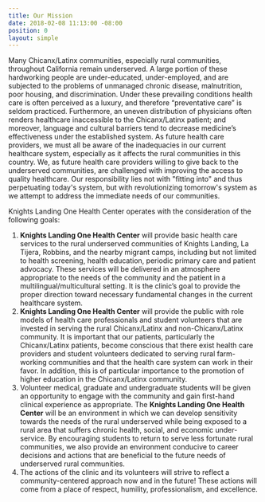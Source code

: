 ```yaml
---
title: Our Mission
date: 2018-02-08 11:13:00 -08:00
position: 0
layout: simple
---
```


Many Chicanx/Latinx communities, especially rural communities, throughout California remain underserved. A large portion of these hardworking people are under-educated, under-employed, and are subjected to the problems of unmanaged chronic disease, malnutrition, poor housing, and discrimination. Under these prevailing conditions health care is often perceived as a luxury, and therefore “preventative care” is seldom practiced. Furthermore, an uneven distribution of physicians often renders healthcare inaccessible to the Chicanx/Latinx patient; and moreover, language and cultural barriers tend to decrease medicine’s effectiveness under the established system.
As future health care providers, we must all be aware of the inadequacies in our current healthcare system, especially as it affects the rural communities in this country. We, as future health care providers willing to give back to the underserved communities, are challenged with improving the access to quality healthcare. Our responsibility lies not with "fitting into" and thus perpetuating today's system, but with revolutionizing tomorrow's system as we attempt to address the immediate needs of our communities.

Knights Landing One Health Center operates with the consideration of the following goals:

1. **Knights Landing One Health Center** will provide basic health care services to the rural underserved communities of Knights Landing, La Tijera, Robbins, and the nearby migrant camps, including but not limited to health screening, health education, periodic primary care and patient advocacy. These services will be delivered in an atmosphere appropriate to the needs of the community and the patient in a multilingual/multicultural setting. It is the clinic’s goal to provide the proper direction toward necessary fundamental changes in the current healthcare system.
2. **Knights Landing One Health Center** will provide the public with role models of health care professionals and student volunteers that are invested in serving the rural Chicanx/Latinx and non-Chicanx/Latinx community. It is important that our patients, particularly the Chicanx/Latinx patients, become conscious that there exist health care providers and student volunteers dedicated to serving rural farm-working communities and that the health care system can work in their favor. In addition, this is of particular importance to the promotion of higher education in the Chicanx/Latinx community.
3. Volunteer medical, graduate and undergraduate students will be given an opportunity to engage with the community and gain first-hand clinical experience as appropriate. The **Knights Landing One Health Center** will be an environment in which we can develop sensitivity towards the needs of the rural underserved while being exposed to a rural area that suffers chronic health, social, and economic under-service. By encouraging students to return to serve less fortunate rural communities, we also provide an environment conducive to career decisions and actions that are beneficial to the future needs of underserved rural communities.
4. The actions of the clinic and its volunteers will strive to reflect a community-centered approach now and in the future! These actions will come from a place of respect, humility, professionalism, and excellence.
